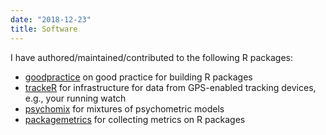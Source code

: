 ```yaml
---
date: "2018-12-23"
title: Software
---
```


I have authored/maintained/contributed to the following R packages:

- [goodpractice](https://github.com/MangoTheCat/goodpractice) on good practice for building R packages
- [trackeR](https://github.com/trackerproject/trackeR) for infrastructure for data from GPS-enabled tracking devices, e.g., your running watch
- [psychomix](https://cran.r-project.org/package=psychomix) for mixtures of psychometric models
- [packagemetrics](https://github.com/ropenscilabs/packagemetrics) for collecting metrics on R packages